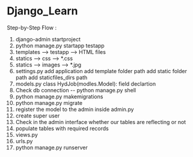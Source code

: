 # Django_Learn

Step-by-Step Flow :

1. django-admin startproject
2. python manage.py startapp testapp
3. templates --> testapp --> HTML files
4. statics --> css --> *.css
5. statics --> images --> *.jpg
6. settings.py
		add application
		add template folder path
		add static folder path
		add staticfiles_dirs path
7. models.py 
		class HydJob(modles.Model):
			field declartion
8. Check db connection -- python manage.py shell
9. python manage.py makemigrations	
10. python manage.py migrate
11. register the model to the admin inside admin.py
12. create super user	
13. Check in the admin interface whether our tables are reflecting or not
14. populate tables with required records
15. views.py
16. urls.py
17. python manage.py runserver

